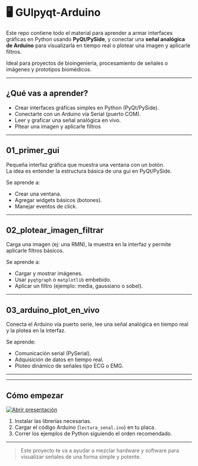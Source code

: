 # 🖥️ GUIpyqt-Arduino

Este repo contiene todo el material para aprender a armar interfaces gráficas en Python usando **PyQt/PySide**, y conectar una **señal analógica de Arduino** para visualizarla en tiempo real o plotear una imagen y aplicarle filtros.

Ideal para proyectos de bioingeniería, procesamiento de señales o imágenes y prototipos biomédicos.

---

## ¿Qué vas a aprender?

- Crear interfaces gráficas simples en Python (PyQt/PySide).
- Conectarte con un Arduino vía Serial (puerto COM).
- Leer y graficar una señal analógica en vivo.
- Pltear una imagen y aplicarle filtros

---

## 01_primer_gui

Pequeña interfaz gráfica que muestra una ventana con un botón.  
La idea es entender la estructura básica de una gui en PyQt/PySide.

Se aprende a:
- Crear una ventana.
- Agregar widgets básicos (botones).
- Manejar eventos de click.

---

## 02_plotear_imagen_filtrar

Carga una imagen (ej: una RMN), la muestra en la interfaz y permite aplicarle filtros básicos.

Se aprende a:
- Cargar y mostrar imágenes.
- Usar `pyqtgraph` o `matplotlib` embebido.
- Aplicar un filtro (ejemplo: media, gaussiano o sobel).

---

## 03_arduino_plot_en_vivo

Conecta el Arduino vía puerto serie, lee una señal analógica en tiempo real y la plotea en la interfaz.

Se aprende:
- Comunicación serial (PySerial).
- Adquisición de datos en tiempo real.
- Ploteo dinámico de señales tipo ECG o EMG.

---

---

## Cómo empezar

[![Abrir presentación](https://img.shields.io/badge/Ver_Presentación-PDF-blue)](/Steps.pdf)

1. Instalar las librerías necesarias.
2. Cargar el código Arduino (`lectura_senal.ino`) en tu placa.
3. Correr los ejemplos de Python siguiendo el orden recomendado.

---

> Este proyecto te va a ayudar a mezclar hardware y software para visualizar señales de una forma simple y potente.
